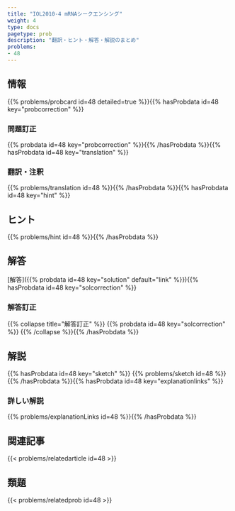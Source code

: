 ```yaml
---
title: "IOL2010-4 mRNAシークエンシング"
weight: 4
type: docs
pagetype: prob
description: "翻訳・ヒント・解答・解説のまとめ"
problems: 
- 48
---
```


## 情報

{{% problems/probcard id=48 detailed=true %}}{{% hasProbdata id=48 key="probcorrection" %}}

### 問題訂正

{{% probdata id=48 key="probcorrection" %}}{{% /hasProbdata %}}{{% hasProbdata id=48 key="translation" %}}

### 翻訳・注釈

{{% problems/translation id=48 %}}{{% /hasProbdata %}}{{% hasProbdata id=48 key="hint" %}}

## ヒント

{{% problems/hint id=48 %}}{{% /hasProbdata %}}

## 解答

[解答]({{% probdata id=48 key="solution" default="link" %}}){{% hasProbdata id=48 key="solcorrection" %}}

### 解答訂正

{{% collapse title="解答訂正" %}}
{{% probdata id=48 key="solcorrection" %}}
{{% /collapse %}}{{% /hasProbdata %}}

## 解説

{{% hasProbdata id=48 key="sketch" %}}
{{% problems/sketch id=48 %}}
{{% /hasProbdata %}}{{% hasProbdata id=48 key="explanationlinks" %}}

### 詳しい解説

{{% problems/explanationLinks id=48 %}}{{% /hasProbdata %}}

## 関連記事

{{< problems/relatedarticle id=48 >}}

## 類題

{{< problems/relatedprob id=48 >}}
